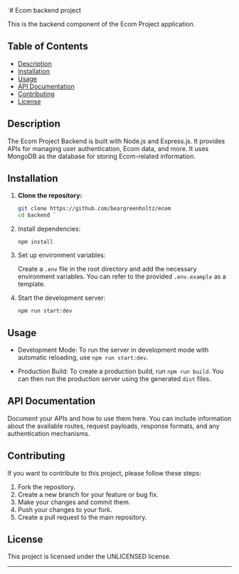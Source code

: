 `# Ecom backend project

This is the backend component of the Ecom Project application.

## Table of Contents

- [Description](#description)
- [Installation](#installation)
- [Usage](#usage)
- [API Documentation](#api-documentation)
- [Contributing](#contributing)
- [License](#license)

## Description

The Ecom Project Backend is built with Node.js and Express.js. It provides APIs for managing user authentication, Ecom data, and more. It uses MongoDB as the database for storing Ecom-related information.

## Installation

1. **Clone the repository:**

   ```bash
   git clone https://github.com/beargreenholtz/ecom
   cd backend `

1.  Install dependencies:

    `npm install`

2.  Set up environment variables:

    Create a `.env` file in the root directory and add the necessary environment variables. You can refer to the provided `.env.example` as a template.

3.  Start the development server:

    `npm run start:dev`

Usage
-----

-   Development Mode: To run the server in development mode with automatic reloading, use `npm run start:dev`.

-   Production Build: To create a production build, run `npm run build`. You can then run the production server using the generated `dist` files.

API Documentation
-----------------

Document your APIs and how to use them here. You can include information about the available routes, request payloads, response formats, and any authentication mechanisms.

Contributing
------------

If you want to contribute to this project, please follow these steps:

1.  Fork the repository.
2.  Create a new branch for your feature or bug fix.
3.  Make your changes and commit them.
4.  Push your changes to your fork.
5.  Create a pull request to the main repository.

License
-------

This project is licensed under the UNLICENSED license.

* * * * *


